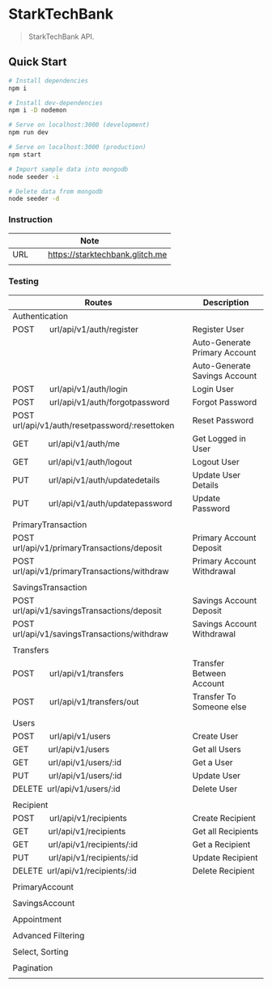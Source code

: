 # StarkTechBank

> StarkTechBank API.

## Quick Start

```bash
# Install dependencies
npm i

# Install dev-dependencies
npm i -D nodemon

# Serve on localhost:3000 (development)
npm run dev

# Serve on localhost:3000 (production)
npm start

# Import sample data into mongodb
node seeder -i

# Delete data from mongodb
node seeder -d
```

### Instruction

| Note                                                            |
| --------------------------------------------------------------- |
| URL &nbsp; &nbsp; &nbsp; &nbsp; https://starktechbank.glitch.me |
|                                                                 |

### Testing

| Routes                                                              | Description                   |
| ------------------------------------------------------------------- | ----------------------------- |
| Authentication                                                      |                               |
| POST &nbsp; &nbsp; &nbsp; url/api/v1/auth/register                  | Register User                 |
|                                                                     | Auto-Generate Primary Account |
|                                                                     | Auto-Generate Savings Account |
| POST &nbsp; &nbsp; &nbsp; url/api/v1/auth/login                     | Login User                    |
| POST &nbsp; &nbsp; &nbsp; url/api/v1/auth/forgotpassword            | Forgot Password               |
| POST &nbsp; &nbsp; &nbsp; url/api/v1/auth/resetpassword/:resettoken | Reset Password                |
| GET &nbsp; &nbsp; &nbsp; &nbsp; url/api/v1/auth/me                  | Get Logged in User            |
| GET &nbsp; &nbsp; &nbsp; &nbsp; url/api/v1/auth/logout              | Logout User                   |
| PUT &nbsp; &nbsp; &nbsp; &nbsp; url/api/v1/auth/updatedetails       | Update User Details           |
| PUT &nbsp; &nbsp; &nbsp; &nbsp; url/api/v1/auth/updatepassword      | Update Password               |
|                                                                     |                               |
| PrimaryTransaction                                                  |                               |
| POST &nbsp; &nbsp; &nbsp; url/api/v1/primaryTransactions/deposit    | Primary Account Deposit       |
| POST &nbsp; &nbsp; &nbsp; url/api/v1/primaryTransactions/withdraw   | Primary Account Withdrawal    |
|                                                                     |                               |
| SavingsTransaction                                                  |                               |
| POST &nbsp; &nbsp; &nbsp; url/api/v1/savingsTransactions/deposit    | Savings Account Deposit       |
| POST &nbsp; &nbsp; &nbsp; url/api/v1/savingsTransactions/withdraw   | Savings Account Withdrawal    |
|                                                                     |                               |
| Transfers                                                           |                               |
| POST &nbsp; &nbsp; &nbsp; url/api/v1/transfers                      | Transfer Between Account      |
| POST &nbsp; &nbsp; &nbsp; url/api/v1/transfers/out                  | Transfer To Someone else      |
|                                                                     |                               |
| Users                                                               |                               |
| POST &nbsp; &nbsp; &nbsp; url/api/v1/users                          | Create User                   |
| GET &nbsp; &nbsp; &nbsp; &nbsp; url/api/v1/users                    | Get all Users                 |
| GET &nbsp; &nbsp; &nbsp; &nbsp; url/api/v1/users/:id                | Get a User                    |
| PUT &nbsp; &nbsp; &nbsp; &nbsp; url/api/v1/users/:id                | Update User                   |
| DELETE &nbsp;url/api/v1/users/:id                                   | Delete User                   |
|                                                                     |                               |
| Recipient                                                           |                               |
| POST &nbsp; &nbsp; &nbsp; url/api/v1/recipients                     | Create Recipient              |
| GET &nbsp; &nbsp; &nbsp; &nbsp; url/api/v1/recipients               | Get all Recipients            |
| GET &nbsp; &nbsp; &nbsp; &nbsp; url/api/v1/recipients/:id           | Get a Recipient               |
| PUT &nbsp; &nbsp; &nbsp; &nbsp; url/api/v1/recipients/:id           | Update Recipient              |
| DELETE &nbsp;url/api/v1/recipients/:id                              | Delete Recipient              |
|                                                                     |                               |
| PrimaryAccount                                                      |                               |
|                                                                     |                               |
| SavingsAccount                                                      |                               |
|                                                                     |                               |
| Appointment                                                         |                               |
|                                                                     |                               |
| Advanced Filtering                                                  |                               |
|                                                                     |                               |
| Select, Sorting                                                     |                               |
|                                                                     |                               |
| Pagination                                                          |                               |
|                                                                     |                               |
